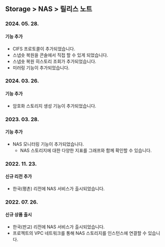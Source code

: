 ## Storage > NAS > 릴리스 노트

### 2024. 05. 28. 

#### 기능 추가
- CIFS 프로토콜이 추가되었습니다.
- 스냅숏 복원을 콘솔에서 직접 할 수 있게 되었습니다.
- 스냅숏 복원 히스토리 조회가 추가되었습니다.
- 미러링 기능이 추가되었습니다.


### 2024. 03. 26.

#### 기능 추가

* 암호화 스토리지 생성 기능이 추가되었습니다.

### 2023. 03. 28.

#### 기능 추가

* NAS 모니터링 기능이 추가되었습니다.
    * NAS 스토리지에 대한 다양한 지표를 그래프와 함께 확인할 수 있습니다.

### 2022. 11. 23.

#### 신규 리전 추가

* 한국(평촌) 리전에 NAS 서비스가 출시되었습니다.

### 2022. 07. 26.

#### 신규 상품 출시

* 한국(판교) 리전에 NAS 서비스가 출시되었습니다.
* 프로젝트의 VPC 네트워크를 통해 NAS 스토리지를 인스턴스에 연결할 수 있습니다.
